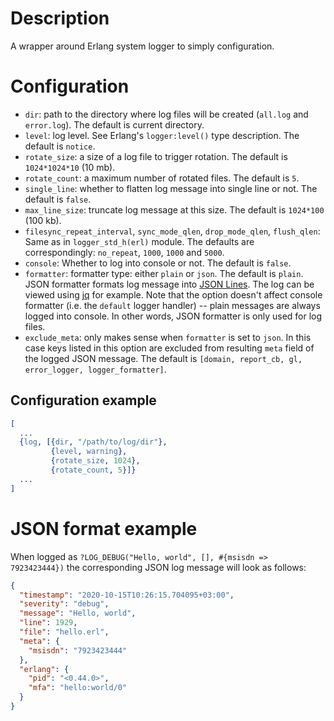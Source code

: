 # Description

A wrapper around Erlang system logger to simply configuration.

# Configuration

* `dir`: path to the directory where log files will be created (`all.log` and `error.log`).
  The default is current directory.
* `level`: log level. See Erlang's `logger:level()` type description. The default is `notice`.
* `rotate_size`: a size of a log file to trigger rotation. The default is `1024*1024*10` (10 mb).
* `rotate_count`: a maximum number of rotated files. The default is `5`.
* `single_line`: whether to flatten log message into single line or not. The default is `false`.
* `max_line_size`: truncate log message at this size. The default is `1024*100` (100 kb).
* `filesync_repeat_interval`, `sync_mode_qlen`, `drop_mode_qlen`, `flush_qlen`: Same as
  in `logger_std_h(erl)` module. The defaults are correspondingly: `no_repeat`, `1000`, `1000`
  and `5000`.
* `console`: Whether to log into console or not. The default is `false`.
* `formatter`: formatter type: either `plain` or `json`. The default is `plain`. JSON formatter
  formats log message into [JSON Lines](https://jsonlines.org). The log can be viewed using
  [jq](https://stedolan.github.io/jq) for example. Note that the option doesn't affect
  console formatter (i.e. the `default` logger handler) -- plain messages are always logged
  into console. In other words, JSON formatter is only used for log files.
* `exclude_meta`: only makes sense when `formatter` is set to `json`. In this case keys listed in
  this option are excluded from resulting `meta` field of the logged JSON message. The default is
  `[domain, report_cb, gl, error_logger, logger_formatter]`.

## Configuration example

```erl
[
  ...
  {log, [{dir, "/path/to/log/dir"},
         {level, warning},
         {rotate_size, 1024},
         {rotate_count, 5}]}
  ...
]
```

# JSON format example

When logged as `?LOG_DEBUG("Hello, world", [], #{msisdn => 7923423444})` the corresponding JSON log
message will look as follows:
```json
{
  "timestamp": "2020-10-15T10:26:15.704095+03:00",
  "severity": "debug",
  "message": "Hello, world",
  "line": 1929,
  "file": "hello.erl",
  "meta": {
    "msisdn": "7923423444"
  },
  "erlang": {
    "pid": "<0.44.0>",
    "mfa": "hello:world/0"
  }
}
```
